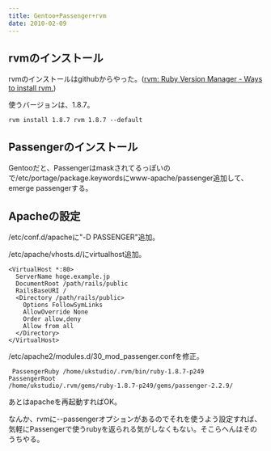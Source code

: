 ```yaml
---
title: Gentoo+Passenger+rvm
date: 2010-02-09
---
```

<h2>rvmのインストール</h2>
rvmのインストールはgithubからやった。(<a href='http://rvm.beginrescueend.com/install/'>rvm: Ruby Version Manager - Ways to install rvm.</a>)

使うバージョンは、1.8.7。

<code><pre>rvm install 1.8.7
rvm 1.8.7 --default</pre></code>

<h2>Passengerのインストール</h2>
Gentooだと、Passengerはmaskされてるっぽいので/etc/portage/package.keywordsにwww-apache/passenger追加して、emerge passengerする。

<h2>Apacheの設定</h2>
/etc/conf.d/apacheに"-D PASSENGER"追加。

/etc/apache/vhosts.d/にvirtualhost追加。

<pre><code>&lt;VirtualHost *:80&gt;
  ServerName hoge.example.jp
  DocumentRoot /path/rails/public
  RailsBaseURI /
  &lt;Directory /path/rails/public&gt;
    Options FollowSymLinks
    AllowOverride None
    Order allow,deny
    Allow from all
  &lt;/Directory&gt;
&lt;/VirtualHost&gt;</code></pre>

/etc/apache2/modules.d/30_mod_passenger.confを修正。

<code><pre>
PassengerRuby /home/ukstudio/.rvm/bin/ruby-1.8.7-p249
PassengerRoot /home/ukstudio/.rvm/gems/ruby-1.8.7-p249/gems/passenger-2.2.9/</pre></code>

あとはapacheを再起動すればOK。

なんか、rvmに--passengerオプションがあるのでそれを使うよう設定すれば、気軽にPassengerで使うrubyを返られる気がしなくもない。そこらへんはそのうちやる。